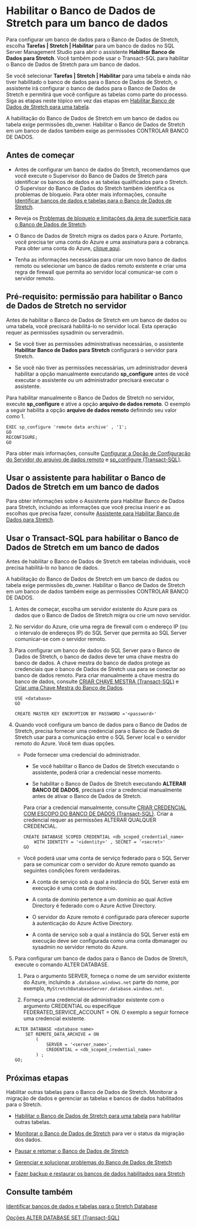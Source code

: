 <properties
	pageTitle="Habilitar o Banco de Dados de Stretch para um banco de dados | Microsoft Azure"
	description="Saiba como configurar um banco de dados para o Banco de Dados de Stretch."
	services="sql-server-stretch-database"
	documentationCenter=""
	authors="douglaslMS"
	manager=""
	editor=""/>

<tags
	ms.service="sql-server-stretch-database"
	ms.workload="data-management"
	ms.tgt_pltfrm="na"
	ms.devlang="na"
	ms.topic="article"
	ms.date="03/09/2016"
	ms.author="douglasl"/>

# Habilitar o Banco de Dados de Stretch para um banco de dados

Para configurar um banco de dados para o Banco de Dados de Stretch, escolha **Tarefas | Stretch | Habilitar** para um banco de dados no SQL Server Management Studio para abrir o assistente **Habilitar Banco de Dados para Stretch**. Você também pode usar o Transact-SQL para habilitar o Banco de Dados de Stretch para um banco de dados.

Se você selecionar **Tarefas | Stretch | Habilitar** para uma tabela e ainda não tiver habilitado o banco de dados para o Banco de Dados de Stretch, o assistente irá configurar o banco de dados para o Banco de Dados de Stretch e permitirá que você configure as tabelas como parte do processo. Siga as etapas neste tópico em vez das etapas em [Habilitar Banco de Dados de Stretch para uma tabela](sql-server-stretch-database-enable-database.md).

A habilitação do Banco de Dados de Stretch em um banco de dados ou tabela exige permissões db\_owner. Habilitar o Banco de Dados de Stretch em um banco de dados também exige as permissões CONTROLAR BANCO DE DADOS.

## Antes de começar

-   Antes de configurar um banco de dados do Stretch, recomendamos que você execute o Supervisor do Banco de Dados de Stretch para identificar os bancos de dados e as tabelas qualificados para o Stretch. O Supervisor do Banco de Dados do Stretch também identifica os problemas de bloqueio. Para obter mais informações, consulte [Identificar bancos de dados e tabelas para o Banco de Dados de Stretch](sql-server-stretch-database-identify-databases.md).

-   Reveja os [Problemas de bloqueio e limitações da área de superfície para o Banco de Dados de Stretch](sql-server-stretch-database-limitations.md).

-   O Banco de Dados de Stretch migra os dados para o Azure. Portanto, você precisa ter uma conta do Azure e uma assinatura para a cobrança. Para obter uma conta do Azure, [clique aqui](http://azure.microsoft.com/pricing/free-trial/).

-   Tenha as informações necessárias para criar um novo banco de dados remoto ou selecionar um banco de dados remoto existente e criar uma regra de firewall que permita ao servidor local comunicar-se com o servidor remoto.

## <a name="EnableTSQLServer"></a>Pré-requisito: permissão para habilitar o Banco de Dados de Stretch no servidor
Antes de habilitar o Banco de Dados de Stretch em um banco de dados ou uma tabela, você precisará habilitá-lo no servidor local. Esta operação requer as permissões sysadmin ou serveradmin.

-   Se você tiver as permissões administrativas necessárias, o assistente **Habilitar Banco de Dados para Stretch** configurará o servidor para Stretch.

-   Se você não tiver as permissões necessárias, um administrador deverá habilitar a opção manualmente executando **sp\_configure** antes de você executar o assistente ou um administrador precisará executar o assistente.

Para habilitar manualmente o Banco de Dados de Stretch no servidor, execute **sp\_configure** e ative a opção **arquivo de dados remoto**. O exemplo a seguir habilita a opção **arquivo de dados remoto** definindo seu valor como 1.

```
EXEC sp_configure 'remote data archive' , '1';
GO
RECONFIGURE;
GO
```
Para obter mais informações, consulte [Configurar a Opção de Configuração do Servidor do arquivo de dados remoto](https://msdn.microsoft.com/library/mt143175.aspx) e [sp\_configure (Transact-SQL)](https://msdn.microsoft.com/library/ms188787.aspx).

## <a name="Wizard"></a>Usar o assistente para habilitar o Banco de Dados de Stretch em um banco de dados
Para obter informações sobre o Assistente para Habilitar Banco de Dados para Stretch, incluindo as informações que você precisa inserir e as escolhas que precisa fazer, consulte [Assistente para Habilitar Banco de Dados para Stretch](sql-server-stretch-database-wizard.md).

## <a name="EnableTSQLDatabase"></a>Usar o Transact-SQL para habilitar o Banco de Dados de Stretch em um banco de dados
Antes de habilitar o Banco de Dados de Stretch em tabelas individuais, você precisa habilitá-lo no banco de dados.

A habilitação do Banco de Dados de Stretch em um banco de dados ou tabela exige permissões db\_owner. Habilitar o Banco de Dados de Stretch em um banco de dados também exige as permissões CONTROLAR BANCO DE DADOS.

1.  Antes de começar, escolha um servidor existente do Azure para os dados que o Banco de Dados de Stretch migra ou crie um novo servidor.

2.  No servidor do Azure, crie uma regra de firewall com o endereço IP (ou o intervalo de endereços IP) do SQL Server que permita ao SQL Server comunicar-se com o servidor remoto.

3.  Para configurar um banco de dados do SQL Server para o Banco de Dados de Stretch, o banco de dados deve ter uma chave mestra do banco de dados. A chave mestra do banco de dados protege as credenciais que o banco de Dados de Stretch usa para se conectar ao banco de dados remoto. Para criar manualmente a chave mestra do banco de dados, consulte [CRIAR CHAVE MESTRA (Transact-SQL)](https://msdn.microsoft.com/library/ms174382.aspx) e [Criar uma Chave Mestra do Banco de Dados](https://msdn.microsoft.com/library/aa337551.aspx).

    ```tsql
    USE <database>
    GO

    CREATE MASTER KEY ENCRYPTION BY PASSWORD ='<password>'
    ```

4.  Quando você configura um banco de dados para o Banco de Dados de Stretch, precisa fornecer uma credencial para o Banco de Dados de Stretch usar para a comunicação entre o SQL Server local e o servidor remoto do Azure. Você tem duas opções.

    -   Pode fornecer uma credencial do administrador.

        -   Se você habilitar o Banco de Dados de Stretch executando o assistente, poderá criar a credencial nesse momento.

        -   Se habilitar o Banco de Dados de Stretch executando **ALTERAR BANCO DE DADOS**, precisará criar a credencial manualmente antes de ativar o Banco de Dados de Stretch.

        Para criar a credencial manualmente, consulte [CRIAR CREDENCIAL COM ESCOPO DO BANCO DE DADOS (Transact-SQL)](https://msdn.microsoft.com/library/mt270260.aspx). Criar a credencial requer as permissões ALTERAR QUALQUER CREDENCIAL.

        ```tsql
        CREATE DATABASE SCOPED CREDENTIAL <db_scoped_credential_name>
            WITH IDENTITY = '<identity>' , SECRET = '<secret>'
        GO
        ```

    -   Você poderá usar uma conta de serviço federado para o SQL Server para se comunicar com o servidor do Azure remoto quando as seguintes condições forem verdadeiras.

        -   A conta de serviço sob a qual a instância do SQL Server está em execução é uma conta de domínio.

        -   A conta de domínio pertence a um domínio ao qual Active Directory é federado com o Azure Active Directory.

        -   O servidor do Azure remoto é configurado para oferecer suporte à autenticação do Azure Active Directory.

        -   A conta de serviço sob a qual a instância do SQL Server está em execução deve ser configurada como uma conta dbmanager ou sysadmin no servidor remoto do Azure.

5.  Para configurar um banco de dados para o Banco de Dados de Stretch, execute o comando ALTER DATABASE.

    1.  Para o argumento SERVER, forneça o nome de um servidor existente do Azure, incluindo a `.database.windows.net` parte do nome, por exemplo, `MyStretchDatabaseServer.database.windows.net`.

    2.  Forneça uma credencial de administrador existente com o argumento CREDENTIAL ou especifique FEDERATED\_SERVICE\_ACCOUNT = ON. O exemplo a seguir fornece uma credencial existente.

    ```tsql
    ALTER DATABASE <database name>
        SET REMOTE_DATA_ARCHIVE = ON
            (
                SERVER = '<server_name>',
                CREDENTIAL = <db_scoped_credential_name>
            ) ;
    GO;
    ```

## Próximas etapas
Habilitar outras tabelas para o Banco de Dados de Stretch. Monitorar a migração de dados e gerenciar as tabelas e bancos de dados habilitados para o Stretch.

-   [Habilitar o Banco de Dados de Stretch para uma tabela](sql-server-stretch-database-enable-table.md) para habilitar outras tabelas.

-   [Monitorar o Banco de Dados de Stretch](sql-server-stretch-database-monitor.md) para ver o status da migração dos dados.

-   [Pausar e retomar o Banco de Dados de Stretch](sql-server-stretch-database-pause.md)

-   [Gerenciar e solucionar problemas do Banco de Dados de Stretch](sql-server-stretch-database-manage.md)

-   [Fazer backup e restaurar os bancos de dados habilitados para Stretch](sql-server-stretch-database-backup.md)

## Consulte também

[Identificar bancos de dados e tabelas para o Stretch Database](sql-server-stretch-database-identify-databases.md)

[Opções ALTER DATABASE SET (Transact-SQL)](https://msdn.microsoft.com/library/bb522682.aspx)

<!---HONumber=AcomDC_0413_2016-->